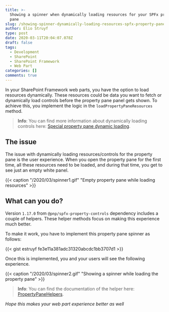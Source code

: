 ```yaml
---
title: >-
  Showing a spinner when dynamically loading resources for your SPFx property
  pane
slug: /showing-spinner-dynamically-loading-resources-spfx-property-pane/
author: Elio Struyf
type: post
date: 2020-03-11T20:04:07.078Z
draft: false
tags:
  - Development
  - SharePoint
  - SharePoint Framework
  - Web Part
categories: []
comments: true
---
```


In your SharePoint Framework web parts, you have the option to load resources dynamically. These resources could be data you want to fetch or dynamically load controls before the property pane panel gets shown. To achieve this, you implement the logic in the `loadPropertyPaneResources` method.

> **Info**: You can find more information about dynamically loading controls here: [Special property pane dynamic loading](https://docs.microsoft.com/en-us/sharepoint/dev/spfx/dynamic-loading).

## The issue

The issue with dynamically loading resources/controls for the property pane is the user experience. When you open the property pane for the first time, all these resources need to be loaded, and during that time, you get to see just an empty white panel.

{{< caption "/2020/03/spinner1.gif" "Empty property pane while loading resources" >}}

## What can you do?

Version `1.17.0` from `@pnp/spfx-property-controls` dependency includes a couple of helpers. These helper methods focus on making this experience much better.

To make it work, you have to implement this property pane spinner as follows:

{{< gist estruyf fe3e11a381adc31320abcdc1bb3707d1 >}}

Once this is implemented, you and your users will see the following experience.

{{< caption "/2020/03/spinner2.gif" "Showing a spinner while loading the property pane" >}}

> **Info**: You can find the documentation of the helper here: [PropertyPaneHelpers](https://sharepoint.github.io/sp-dev-fx-property-controls/helpers/PropertyPaneHelpers/).

*Hope this makes your web part experience better as well*
